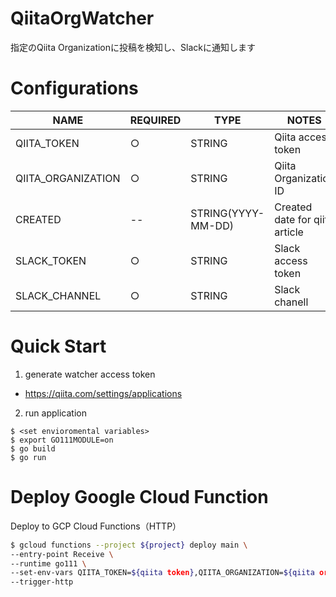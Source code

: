 # QiitaOrgWatcher

指定のQiita Organizationに投稿を検知し、Slackに通知します

# Configurations

| NAME               | REQUIRED | TYPE               | NOTES                          |
|--------------------|----------|--------------------|--------------------------------|
| QIITA_TOKEN        | ○        | STRING             | Qiita access token             |
| QIITA_ORGANIZATION | ○        | STRING             | Qiita Organization ID          |
| CREATED            | --        | STRING(YYYY-MM-DD) | Created date for qiita article |
| SLACK_TOKEN        | ○        | STRING             | Slack access token             |
| SLACK_CHANNEL      | ○        | STRING             | Slack chanell                  |

# Quick Start

1. generate watcher access token
  * https://qiita.com/settings/applications
2. run application
```
$ <set envioromental variables>
$ export GO111MODULE=on
$ go build
$ go run
```

# Deploy Google Cloud Function

Deploy to GCP Cloud Functions（HTTP）

```sh
$ gcloud functions --project ${project} deploy main \
--entry-point Receive \
--runtime go111 \
--set-env-vars QIITA_TOKEN=${qiita token},QIITA_ORGANIZATION=${qiita organization},SLACK_TOKEN=${slack token},SLACK_CHANNEL=${slack channel} \
--trigger-http
```

